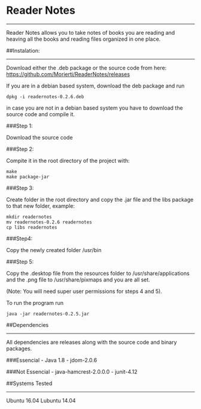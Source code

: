 # Reader Notes
<hr>

Reader Notes allows you to take notes of books you are reading and heaving
all the books and reading files organized in one place.

##Instalation:
<hr>

Download either the .deb package or the source code from here:
https://github.com/Morierti/ReaderNotes/releases

If you are in a debian based system, download the deb package and run

	dpkg -i readernotes-0.2.6.deb

in case you are not in a debian based system you have to download the source
code and compile it.

###Step 1:

Download the source code

###Step 2:

Compite it in the root directory of the project with:

	make
	make package-jar

###Step 3: 

Create folder in the root directory and copy the .jar file and the libs package
to that new folder, example:

	mkdir readernotes
	mv readernotes-0.2.6 readernotes
	cp libs readernotes

###Step4:

Copy the newly created folder /usr/bin 

###Step 5:

Copy the .desktop file from the resources folder to /usr/share/applications
and the .png file to /usr/share/pixmaps and you are all set.

(Note: You will need super user permissions for steps 4 and 5).


To run the program run

	java -jar readernotes-0.2.5.jar

##Dependencies
<hr>

All dependencies are releases along with the source code and binary packages.

###Essencial
	- Java 1.8
	- jdom-2.0.6

###Not Essencial
	- java-hamcrest-2.0.0.0
	- junit-4.12

##Systems Tested
<hr>

Ubuntu 16.04
Lubuntu 14.04


